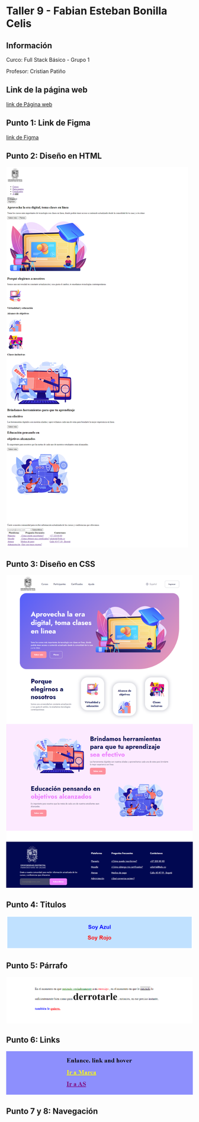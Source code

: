 <h1>Taller 9 - Fabian Esteban Bonilla Celis</h1>

<h2>Información</h2>
<p>Curco: Full Stack Básico - Grupo 1</p>
<p>Profesor: Cristian Patiño</p> 

<h2>Link de la página web</h2>

<a href="https://classicx06.github.io/taller-9/">link de Página web</a>

<h2>Punto 1: Link de Figma</h2>

<a href="https://www.figma.com/file/tqoWkOhBqpx4ALWYxQuxvs/Fabian-Esteban-Bonilla-Celis?type=design&node-id=0%3A1&mode=design&t=Eih6nqDK9Tiy5gzo-1">link de Figma</a>


<h2>Punto 2: Diseño en HTML</h2>

<img src="./public/images/punto-2.png" alt="punto-2">

<h2>Punto 3: Diseño en CSS</h2>

<img src="./public/images/punto-3.png" alt="punto-3">

<h2>Punto 4: Titulos</h2>

<img src="./public/images/punto-4.png" alt="punto-4">

<h2>Punto 5: Párrafo</h2>

<img src="./public/images/punto-5.png" alt="punto-5">

<h2>Punto 6: Links</h2>

<img src="./public/images/punto-6.png" alt="punto-6">

<h2>Punto 7 y 8: Navegación</h2>


